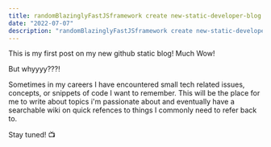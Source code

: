 ```yaml
---
title: randomBlazinglyFastJSframework create new-static-developer-blog
date: "2022-07-07"
description: "randomBlazinglyFastJSframework create new-static-developer-blog"
---
```


This is my first post on my new github static blog! Much Wow!

But whyyyy???!

Sometimes in my careers I have encountered small tech related issues, concepts,
or snippets of code I want to remember. This will be the place for me to write 
about topics i'm passionate about and  eventually have a searchable wiki on 
quick refences to things I commonly need to refer back to.

Stay tuned! 📺
